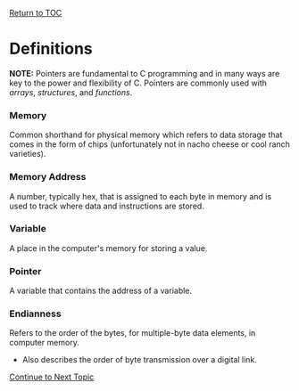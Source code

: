 <a href="https://github.com/CyberTrainingUSAF/05-C-Programming/blob/master/00-Table-of-Contents.md" rel="Return to TOC"> Return to TOC </a>

# Definitions

**NOTE:** Pointers are fundamental to C programming and in many ways are key to the power and flexibility of C. Pointers are commonly used with *arrays*, *structures*, and *functions*.

### Memory
Common shorthand for physical memory which refers to data storage that comes in the form of chips (unfortunately not in nacho cheese or cool ranch varieties).

### Memory Address
A number, typically hex, that is assigned to each byte in memory and is used to track where data and instructions are stored.

### Variable
A place in the computer's memory for storing a value.

### Pointer
A variable that contains the address of a variable.

### Endianness
Refers to the order of the bytes, for multiple-byte data elements, in computer memory.
* Also describes the order of byte transmission over a digital link.

<a href="https://github.com/CyberTrainingUSAF/05-C-Programming/blob/master/11_Pointers_Arrays/03_endianness.md" rel="Continue to Next Topic"> Continue to Next Topic </a>
